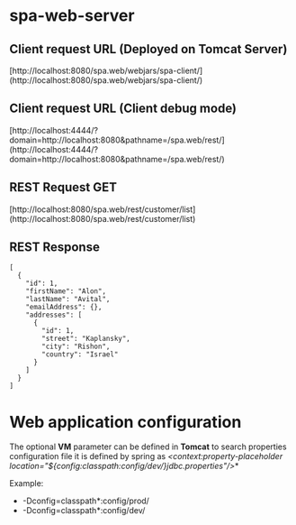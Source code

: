 # spa-web-server

## Client request URL (Deployed on Tomcat Server)
[http://localhost:8080/spa.web/webjars/spa-client/]
(http://localhost:8080/spa.web/webjars/spa-client/)

## Client request URL (Client debug mode)
[http://localhost:4444/?domain=http://localhost:8080&pathname=/spa.web/rest/]
(http://localhost:4444/?domain=http://localhost:8080&pathname=/spa.web/rest/)

## REST Request GET
[http://localhost:8080/spa.web/rest/customer/list]
(http://localhost:8080/spa.web/rest/customer/list)
## REST Response
```
[
  {
    "id": 1,
    "firstName": "Alon",
    "lastName": "Avital",
    "emailAddress": {},
    "addresses": [
      {
        "id": 1,
        "street": "Kaplansky",
        "city": "Rishon",
        "country": "Israel"
      }
    ]
  }
]
```

# Web application configuration

The optional **VM** parameter can be defined in **Tomcat**  to search properties configuration file
it is defined by spring as **<context:property-placeholder location="${config:classpath*:config/dev/}jdbc.properties"/>**

Example:

* -Dconfig=classpath*:config/prod/
* -Dconfig=classpath*:config/dev/